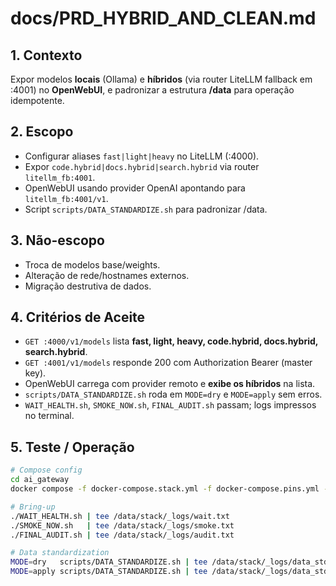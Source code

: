 # docs/PRD_HYBRID_AND_CLEAN.md

## 1. Contexto
Expor modelos **locais** (Ollama) e **híbridos** (via router LiteLLM fallback em :4001) no **OpenWebUI**, e padronizar a estrutura **/data** para operação idempotente.

## 2. Escopo
- Configurar aliases `fast|light|heavy` no LiteLLM (:4000).
- Expor `code.hybrid|docs.hybrid|search.hybrid` via router `litellm_fb:4001`.
- OpenWebUI usando provider OpenAI apontando para `litellm_fb:4001/v1`.
- Script `scripts/DATA_STANDARDIZE.sh` para padronizar /data.

## 3. Não-escopo
- Troca de modelos base/weights.
- Alteração de rede/hostnames externos.
- Migração destrutiva de dados.

## 4. Critérios de Aceite
- `GET :4000/v1/models` lista **fast, light, heavy, code.hybrid, docs.hybrid, search.hybrid**.
- `GET :4001/v1/models` responde 200 com Authorization Bearer (master key).
- OpenWebUI carrega com provider remoto e **exibe os híbridos** na lista.
- `scripts/DATA_STANDARDIZE.sh` roda em `MODE=dry` e `MODE=apply` sem erros.
- `WAIT_HEALTH.sh`, `SMOKE_NOW.sh`, `FINAL_AUDIT.sh` passam; logs impressos no terminal.

## 5. Teste / Operação
```bash
# Compose config
cd ai_gateway
docker compose -f docker-compose.stack.yml -f docker-compose.pins.yml -f docker-compose.health.yml config >/dev/null && echo "compose config OK"

# Bring-up
./WAIT_HEALTH.sh | tee /data/stack/_logs/wait.txt
./SMOKE_NOW.sh   | tee /data/stack/_logs/smoke.txt
./FINAL_AUDIT.sh | tee /data/stack/_logs/audit.txt

# Data standardization
MODE=dry   scripts/DATA_STANDARDIZE.sh | tee /data/stack/_logs/data_std_dry.txt
MODE=apply scripts/DATA_STANDARDIZE.sh | tee /data/stack/_logs/data_std_apply.txt
```

